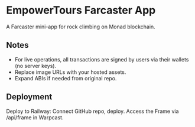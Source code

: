 # EmpowerTours Farcaster App

A Farcaster mini-app for rock climbing on Monad blockchain.

## Notes
- For live operations, all transactions are signed by users via their wallets (no server keys).
- Replace image URLs with your hosted assets.
- Expand ABIs if needed from original repo.

## Deployment
Deploy to Railway: Connect GitHub repo, deploy. Access the Frame via /api/frame in Warpcast.
